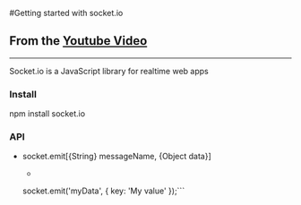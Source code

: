 #Getting started with socket.io
## From the [Youtube Video](https://www.youtube.com/watch?v=nN6gFQMr3yU)
---

Socket.io is a JavaScript library for realtime web apps

### Install 
npm install socket.io

### API
* socket.emit[{String} messageName, {Object data}]
	* ```javascript
	socket.emit('myData', {
		key: 'My value'
	});```
